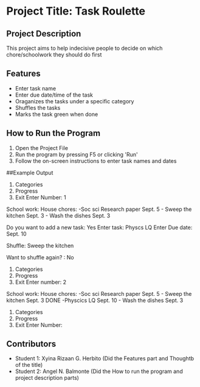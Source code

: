 # Project Title: Task Roulette

## Project Description
  This project aims to help indecisive people to decide on which chore/schoolwork they should do first
## Features
  - Enter task name
  - Enter due date/time of the task
  - Oraganizes the tasks under a specific category
  - Shuffles the tasks
  - Marks the task green when done

## How to Run the Program
1. Open the Project File
2. Run the program by pressing F5 or clicking 'Run' 
3. Follow the on-screen instructions to enter task names and dates

##Example Output
1. Categories
2. Progress
3. Exit
Enter Number: 1

School work:                             House chores:
-Soc sci Research paper Sept. 5         - Sweep the kitchen    Sept. 3
                                        - Wash the dishes      Sept. 3

Do you want to add a new task: Yes
 Enter task: Physcs LQ
 Enter Due date: Sept. 10
 
Shuffle: Sweep the kitchen

Want to shuffle again? : No



1. Categories
2. Progress
3. Exit
Enter number: 2

School work:                                House chores:
-Soc sci Research paper Sept. 5             - Sweep the kitchen    Sept. 3   DONE
-Physcics LQ            Sept. 10            - Wash the dishes      Sept. 3



1. Categories
2. Progress
3. Exit
Enter Number: 


## Contributors
- Student 1: Xyina Rizaan G. Herbito (Did the Features part and Thoughtb of the title)
- Student 2: Angel N. Balmonte (Did the How to run the program and project description parts)


